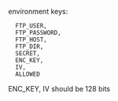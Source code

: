 environment keys: 
```
  FTP_USER,
  FTP_PASSWORD,
  FTP_HOST,
  FTP_DIR,
  SECRET,
  ENC_KEY,
  IV,
  ALLOWED
```
ENC_KEY, IV should be 128 bits
